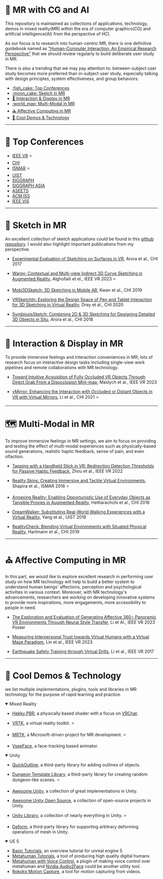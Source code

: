 <!-- omit in toc -->
# :robot: MR with CG and AI

This repository is maintained as collections of applications, technology, demos in mixed reality(MR) within the era of computer graphics(CG) and artificial intelligence(AI) from the perspective of HCI.

As our focus is to research into human-centric MR, there is one definitive guidebook named as ["Human-Computer Interaction: An Empirical Research Perspective"](https://www.amazon.com/Human-Computer-Interaction-Empirical-Research-Perspective/dp/0124058655) that we should review regularly to build deliberate user study in MR.

There is also a trending that we may pay attention to: between-subject user study becomes more preferred than in-subject user study, especially talking with design principles, system effectiveness, and group behaviors.  

- [:fish\_cake: Top Conferences](#fish_cake-top-conferences)
- [:moon\_cake: Sketch in MR](#moon_cake-sketch-in-mr)
- [:compass: Interaction \& Display in MR](#compass-interaction--display-in-mr)
- [:world\_map: Multi-Modal in MR](#world_map-multi-modal-in-mr)
- [:church: Affective Computing in MR](#church-affective-computing-in-mr)
- [:beer: Cool Demos \& Technology](#beer-cool-demos--technology)


---
# :fish_cake: Top Conferences

- [IEEE VR](https://ieeevr.org/2023/) :star:
- [CHI](https://chi2023.acm.org/)
- [ISMAR](https://ismar23.org/) :star:
- [UIST](https://uist.acm.org/2023/)
- [SIGGRAPH](https://s2023.siggraph.org/)
- [SIGGRAPH ASIA](https://asia.siggraph.org/2023/)
- [ASEETS](https://assets23.sigaccess.org/)
- [ACM ISS](https://iss2023.acm.org/)
- [IEEE VIS](https://ieeevis.org/year/2023/welcome)
  

---
# :moon_cake: Sketch in MR
An excellent collection of sketch applications could be found in this [github repository](https://github.com/MarkMoHR/Awesome-Sketch-Based-Applications). I would also highlight important publications from my perspective.

- [Experimental Evaluation of Sketching on Surfaces in VR](https://dl.acm.org/doi/10.1145/3025453.3025474), Arora et al., CHI 2017

- [Warpy: Contextual and Multi-view Indirect 3D Curve Sketching in Augmented Reality](http://rawanmg.com/research/warpy.html), Alghofaili et el., IEEE VR 2023 :star:

- [Mobi3DSketch: 3D Sketching in Mobile AR](https://dl.acm.org/doi/fullHtml/10.1145/3290605.3300406), Kwan et al., CHI 2019
  
- [VRSketchIn: Exploring the Design Space of Pen and Tablet Interaction for 3D Sketching in Virtual Reality](https://dl.acm.org/doi/abs/10.1145/3313831.3376628), Drey et al., CHI 2020

- [SymbiosisSketch: Combining 2D & 3D Sketching for Designing Detailed 3D Objects in Situ](https://dl.acm.org/doi/10.1145/3173574.3173759), Arora et al., CHI 2018

---
# :compass: Interaction & Display in MR
To provide immersive feelings and interaction conveniences in MR, lots of research focus on interactive design tasks including single-view work pipelines and remote collaborations with MR technology.

- [Toward Intuitive Acquisition of Fully Occluded VR Objects Through Direct Grab From a Disocclusion Mini-map](https://www.eecs.ucf.edu/~jjl/pubs/VR2023-mykola.pdf), Maslych et al., IEEE VR 2023

- [vMirror: Enhancing the Interaction with Occluded or Distant Objects in VR with Virtual Mirrors](https://www.mingmingfan.com/papers/CHI21_vMirror_VR.pdf), Li et al., CHI 2021 :star:

---
# :world_map: Multi-Modal in MR
To improve immersive feelings in MR settings, we aim to focus on providing and testing the effect of multi-modal experiences such as physically-based sound generations, realistic haptic feedback, sense of pain, and even olfaction.

- [Tapping with a Handheld Stick in VR: Redirection Detection Thresholds for Passive Haptic Feedback](https://www.cs.purdue.edu/cgvlab/www/team/voicu-s-popescu/), Zhou et al., IEEE VR 2022

- [Reality Skins: Creating Immersive and Tactile Virtual Environments](https://ieeexplore.ieee.org/document/7781774), Shapira et al., ISMAR 2016 :star:

- [Annexing Reality: Enabling Opportunistic Use of Everyday Objects as Tangible Proxies in Augmented Reality](https://dl.acm.org/doi/10.1145/2858036.2858134), Hettiarachchi et al., CHI 2016

- [DreamWalker: Substituting Real-World Walking Experiences with a Virtual Reality](https://www.christianholz.net/2019-uist19-yang_holz_ofek_wilson-DreamWalker-Substituting_Real-World_Walking_Experiences_with_a_Virtual_Reality.pdf), Yang et al., UIST 2019

- [RealityCheck: Blending Virtual Environments with Situated Physical Reality](https://dl.acm.org/doi/fullHtml/10.1145/3290605.3300577), Hartmann et al., CHI 2019

---
# :church: Affective Computing in MR
In this part, we would like to explore excellent research in performing user study on how MR technology will help to build a better system to understand human beings' affections, perception and psychological activities in various context. Moreover, with MR technology's advancements, researchers are working on developing innovative systems to provide more inspirations, more engagements, more accessibility to people in need.

- [The Exploration and Evaluation of Generating Affective 360∘ Panoramic VR Environments Through Neural Style Transfer](https://arxiv.org/abs/2303.13535), Li et Al., IEEE VR 2023 Poster

- [Measuring Interpersonal Trust towards Virtual Humans with a Virtual Maze Paradigm](https://ieeexplore.ieee.org/document/10049655), Lin et al., IEEE VR 2023

- [Earthquake Safety Training through Virtual Drills](https://dl.acm.org/doi/10.1109/TVCG.2017.2656958), Li et al., IEEE VR 2017

---
# :beer: Cool Demos & Technology
we list multiple implementations, plugins, tools and libraries in MR technology for the purpose of rapid learning and practice.

<details open>
<summary>Mixed Reality</summary>

- [Hekky PBR](https://docs.hyblocker.dev/en/shaders/hekky-pbr/what-is-hekky-pbr/), a physically based shader with a focus on [VRChat](https://hello.vrchat.com/).

- [VRTK](https://github.com/ExtendRealityLtd/VRTK), a virtual reality toolkit. :star:

- [MRTK](https://github.com/microsoft/MixedRealityToolkit-Unity), a Microsoft-driven project for MR development. :star:
  
- [VseeFace](https://www.vseeface.icu/#tutorials), a face-tracking based animator.

</details>

<details open>
<summary>Unity</summary>

- [QuickOutline](https://github.com/chrisnolet/QuickOutline), a third-party library for adding outlines of objects.

- [Dungeon Template Library](https://github.com/AsPJT/DungeonTemplateLibrary), a third-party library for creating random dungeon-like scenes. :star:

- [Awesome Unity](https://github.com/RyanNielson/awesome-unity), a collection of great implementations in Unity.

- [Awesome Unity Open Source](https://github.com/baba-s/awesome-unity-open-source-on-github), a collection of open-source projects in Unity.

- [Unity Library](https://github.com/UnityCommunity/UnityLibrary), a collection of nearly everything in Unity. :star:

- [Deform](https://github.com/keenanwoodall/Deform), a third-party library for supporting arbitrary deforming operations of mesh in Unity.

</details>

<details open>
<summary>UE 5</summary>

- [Basic Tutorials](https://youtu.be/k-zMkzmduqI), an overview tutorial for unreal engine 5
- [Metahuman Tutorials](https://youtu.be/7lAWhk_aVvc), a tool of producing high quality digital humans 
- [Metahuman with Voice Control](https://www.replicastudios.com/unreal), a plugin of making voice control over metahuman and [Nvidia Audio2Face](https://www.nvidia.com/en-us/omniverse/apps/audio2face/) could be another utility tool.
- [Rokoko Motion Capture](), a tool for motion capturing from videos.

</details>